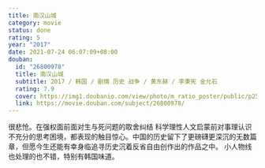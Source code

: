 ```yaml
---
title: 南汉山城
category: movie
status: done
rating: 5
year: "2017"
date: 2021-07-24 06:07:09+08:00
douban:
  id: "26800978"
  title: 南汉山城
  subtitle: 2017 / 韩国 / 剧情 历史 战争 / 黄东赫 / 李秉宪 金允石
  rating: 7.9
  cover: https://img1.doubanio.com/view/photo/m_ratio_poster/public/p2505021598.jpg
  link: https://movie.douban.com/subject/26800978/
---
```


很悲怆。在强权面前面对生与死问题的取舍纠结 科学理性人文启蒙前对事理认识不充分的思考困境，都表现的触目惊心。中国的历史留下了更磅礴更深沉的无数篇章，但愿今生还能有幸身临追寻历史沉着反省自由创作出的作品之中。 小人物线也处理的也不错，特别有韩国味道。
